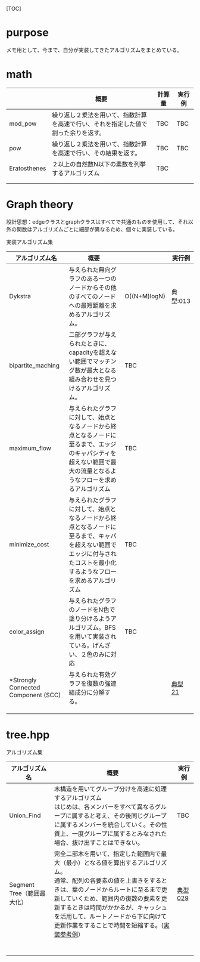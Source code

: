 [TOC]

# purpose

メモ用として、今まで、自分が実装してきたアルゴリズムをまとめている。



# math 



|              | 概要                                                         | 計算量 | 実行例 |
| ------------ | ------------------------------------------------------------ | ------ | ------ |
| mod_pow      | 繰り返し２乗法を用いて、指数計算を高速で行い、それを指定した値で割った余りを返す。 | TBC    | TBC    |
| pow          | 繰り返し２乗法を用いて、指数計算を高速で行い、その結果を返す。 | TBC    | TBC    |
| Eratosthenes | ２以上の自然数N以下の素数を列挙するアルゴリズム              | TBC    |        |
|              |                                                              |        |        |
|              |                                                              |        |        |



# Graph theory

設計思想：edgeクラスとgraphクラスはすべてで共通のものを使用して、それ以外の関数はアルゴリズムごとに細部が異なるため、個々に実装している。



実装アルゴリズム集

| アルゴリズム名                      | 概要                                                         |              | 実行例                                                       |
| ----------------------------------- | ------------------------------------------------------------ | ------------ | ------------------------------------------------------------ |
| Dykstra                             | 与えられた無向グラフのある一つのノードからその他のすべてのノードへの最短距離を求めるアルゴリズム。 | O((N+M)logN) | 典型:013                                                     |
| bipartite_maching                   | 二部グラフが与えられたときに、capacityを超えない範囲でマッチング数が最大となる組み合わせを見つけるアルゴリズム。 | TBC          |                                                              |
| maximum_flow                        | 与えられたグラフに対して、始点となるノードから終点となるノードに至るまで、エッジのキャパシティを超えない範囲で最大の流量となるようなフローを求めるアルゴリズム | TBC          |                                                              |
| minimize_cost                       | 与えられたグラフに対して、始点となるノードから終点となるノードに至るまで、キャパを超えない範囲でエッジに付与されたコストを最小化するようなフローを求めるアルゴリズム | TBC          |                                                              |
| color_assign                        | 与えられたグラフのノードをN色で塗り分けるようアルゴリズム。BFSを用いて実装されている。げんざい、２色のみに対応 | TBC          |                                                              |
| *Strongly Connected Component (SCC) | 与えられた有効グラフを復数の強連結成分に分解する。           |              | [典型21](https://atcoder.jp/contests/typical90/tasks/typical90_u) |
|                                     |                                                              |              |                                                              |
|                                     |                                                              |              |                                                              |
|                                     |                                                              |              |                                                              |

# tree.hpp



アルゴリズム集

| アルゴリズム名             | 概要                                                         | 実行例                                                       |
| -------------------------- | ------------------------------------------------------------ | ------------------------------------------------------------ |
| Union_Find                 | 木構造を用いてグループ分けを高速に処理するアルゴリズム<br />はじめは、各メンバーをすべて異なるグループに属すると考え、その後同じグループに属するメンバーを統合していく。その性質上、一度グループに属するとみなされた場合、抜け出すことはできない。 | TBC                                                          |
| Segment Tree（範囲最大化） | 完全二部木を用いて、指定した範囲内で最大（最小）となる値を算出するアルゴリズム。<br>通常、配列の各要素の値を上書きをするときは、葉のノードからルートに至るまで更新していくため、範囲内の復数の要素を更新するときは時間がかかるが、キャッシュを活用して、ルートノードから下に向けて更新作業をすることで時間を短縮する。([実装参考例](https://github.com/E869120/kyopro_educational_90/blob/main/sol/029-03.cpp)） | [典型029](https://atcoder.jp/contests/typical90/tasks/typical90_ac) |
|                            |                                                              |                                                              |
|                            |                                                              |                                                              |
|                            |                                                              |                                                              |
|                            |                                                              |                                                              |
|                            |                                                              |                                                              |
|                            |                                                              |                                                              |
|                            |                                                              |                                                              |
